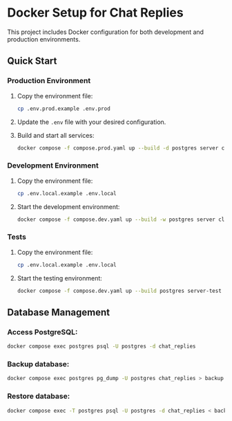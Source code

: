 # Docker Setup for Chat Replies

This project includes Docker configuration for both development and production environments.

## Quick Start

### Production Environment

1. Copy the environment file:
   ```bash
   cp .env.prod.example .env.prod
   ```

2. Update the `.env` file with your desired configuration.

3. Build and start all services:
   ```bash
   docker compose -f compose.prod.yaml up --build -d postgres server client
   ```

### Development Environment

1. Copy the environment file:
   ```bash
   cp .env.local.example .env.local
   ```

2. Start the development environment:
   ```bash
   docker compose -f compose.dev.yaml up --build -w postgres server client
   ```

### Tests

1. Copy the environment file:
   ```bash
   cp .env.local.example .env.local
   ```

2. Start the testing environment:
   ```bash
   docker compose -f compose.dev.yaml up --build postgres server-test
   ```

## Database Management

### Access PostgreSQL:
```bash
docker compose exec postgres psql -U postgres -d chat_replies
```

### Backup database:
```bash
docker compose exec postgres pg_dump -U postgres chat_replies > backup.sql
```

### Restore database:
```bash
docker compose exec -T postgres psql -U postgres -d chat_replies < backup.sql
```

